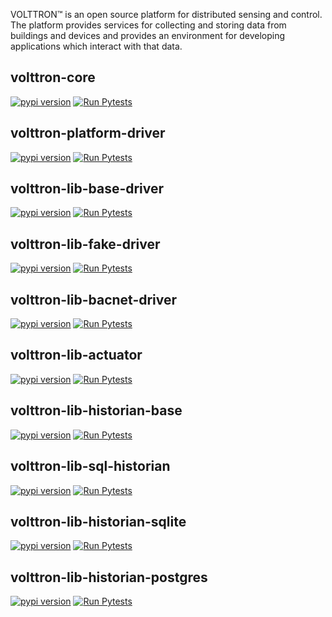 
VOLTTRON™ is an open source platform for distributed sensing and control. The platform provides services for collecting and storing data from buildings and devices and provides an environment for developing applications which interact with that data.
## volttron-core

[![pypi version](https://img.shields.io/pypi/v/volttron-core.svg)](https://pypi.org/project/volttron-core/)
[![Run Pytests](https://github.com/eclipse-volttron/volttron-core/actions/workflows/run-tests.yml/badge.svg)](https://github.com/eclipse-volttron/volttron-core/actions/workflows/run-tests.yml)
## volttron-platform-driver

[![pypi version](https://img.shields.io/pypi/v/volttron-platform-driver.svg)](https://pypi.org/project/volttron-platform-driver/)
[![Run Pytests](https://github.com/eclipse-volttron/volttron-platform-driver/actions/workflows/run-tests.yml/badge.svg)](https://github.com/eclipse-volttron/volttron-platform-driver/actions/workflows/run-tests.yml)
## volttron-lib-base-driver

[![pypi version](https://img.shields.io/pypi/v/volttron-lib-base-driver.svg)](https://pypi.org/project/volttron-lib-base-driver/)
[![Run Pytests](https://github.com/eclipse-volttron/volttron-lib-base-driver/actions/workflows/run-tests.yml/badge.svg)](https://github.com/eclipse-volttron/volttron-lib-base-driver/actions/workflows/run-tests.yml)
## volttron-lib-fake-driver

[![pypi version](https://img.shields.io/pypi/v/volttron-lib-fake-driver.svg)](https://pypi.org/project/volttron-lib-fake-driver/)
[![Run Pytests](https://github.com/eclipse-volttron/volttron-lib-fake-driver/actions/workflows/run-tests.yml/badge.svg)](https://github.com/eclipse-volttron/volttron-lib-fake-driver/actions/workflows/run-tests.yml)
## volttron-lib-bacnet-driver

[![pypi version](https://img.shields.io/pypi/v/volttron-lib-bacnet-driver.svg)](https://pypi.org/project/volttron-lib-bacnet-driver/)
[![Run Pytests](https://github.com/eclipse-volttron/volttron-lib-bacnet-driver/actions/workflows/run-tests.yml/badge.svg)](https://github.com/eclipse-volttron/volttron-lib-bacnet-driver/actions/workflows/run-tests.yml)
## volttron-lib-actuator

[![pypi version](https://img.shields.io/pypi/v/volttron-lib-actuator.svg)](https://pypi.org/project/volttron-lib-actuator/)
[![Run Pytests](https://github.com/eclipse-volttron/volttron-lib-actuator/actions/workflows/run-tests.yml/badge.svg)](https://github.com/eclipse-volttron/volttron-lib-actuator/actions/workflows/run-tests.yml)
## volttron-lib-historian-base

[![pypi version](https://img.shields.io/pypi/v/volttron-lib-historian-base.svg)](https://pypi.org/project/volttron-lib-historian-base/)
[![Run Pytests](https://github.com/eclipse-volttron/volttron-lib-historian-base/actions/workflows/run-tests.yml/badge.svg)](https://github.com/eclipse-volttron/volttron-lib-historian-base/actions/workflows/run-tests.yml)
## volttron-lib-sql-historian

[![pypi version](https://img.shields.io/pypi/v/volttron-lib-sql-historian.svg)](https://pypi.org/project/volttron-lib-sql-historian/)
[![Run Pytests](https://github.com/eclipse-volttron/volttron-lib-sql-historian/actions/workflows/run-tests.yml/badge.svg)](https://github.com/eclipse-volttron/volttron-lib-sql-historian/actions/workflows/run-tests.yml)
## volttron-lib-historian-sqlite

[![pypi version](https://img.shields.io/pypi/v/volttron-lib-historian-sqlite.svg)](https://pypi.org/project/volttron-lib-historian-sqlite/)
[![Run Pytests](https://github.com/eclipse-volttron/volttron-lib-historian-sqlite/actions/workflows/run-tests.yml/badge.svg)](https://github.com/eclipse-volttron/volttron-lib-historian-sqlite/actions/workflows/run-tests.yml)
## volttron-lib-historian-postgres

[![pypi version](https://img.shields.io/pypi/v/volttron-lib-historian-postgres.svg)](https://pypi.org/project/volttron-lib-historian-postgres/)
[![Run Pytests](https://github.com/eclipse-volttron/volttron-lib-historian-postgres/actions/workflows/run-tests.yml/badge.svg)](https://github.com/eclipse-volttron/volttron-lib-historian-postgres/actions/workflows/run-tests.yml)
